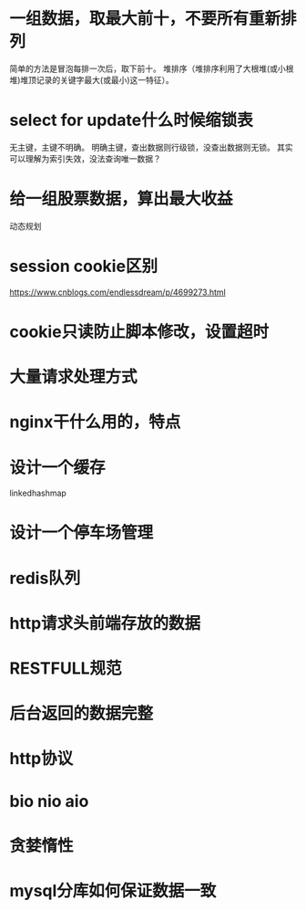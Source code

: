 一组数据，取最大前十，不要所有重新排列 
===
简单的方法是冒泡每排一次后，取下前十。
堆排序（堆排序利用了大根堆(或小根堆)堆顶记录的关键字最大(或最小)这一特征）。


select for update什么时候缩锁表
===
无主键，主键不明确。
明确主键，查出数据则行级锁，没查出数据则无锁。
其实可以理解为索引失效，没法查询唯一数据？

给一组股票数据，算出最大收益
===
动态规划

session cookie区别
===
https://www.cnblogs.com/endlessdream/p/4699273.html

cookie只读防止脚本修改，设置超时
===

大量请求处理方式
===

nginx干什么用的，特点
===

设计一个缓存
===
linkedhashmap

设计一个停车场管理
===

redis队列
===

http请求头前端存放的数据
===

RESTFULL规范
===

后台返回的数据完整
===

http协议
===

bio nio aio
===

贪婪惰性
===

mysql分库如何保证数据一致
===